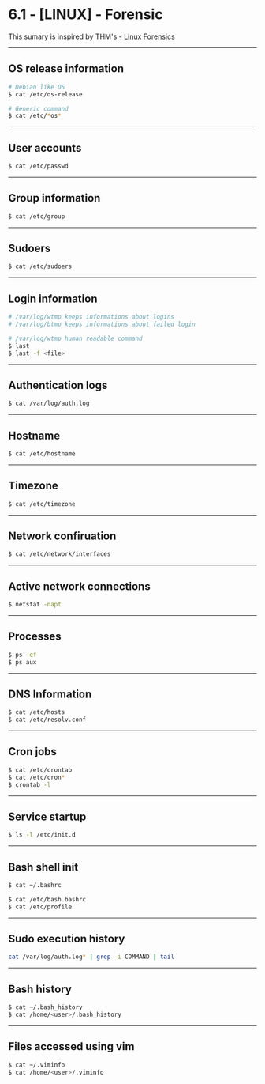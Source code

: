 # 6.1 - [LINUX] - Forensic

This sumary is inspired by THM's - [Linux Forensics](https://tryhackme.com/room/linuxforensics)

---

## OS release information

```bash
# Debian like OS
$ cat /etc/os-release

# Generic command
$ cat /etc/*os*
```

---

## User accounts

```bash
$ cat /etc/passwd
```

---

## Group information

```bash
$ cat /etc/group
```

---

## Sudoers

```bash
$ cat /etc/sudoers
```

---

## Login information

```bash
# /var/log/wtmp keeps informations about logins
# /var/log/btmp keeps informations about failed login

# /var/log/wtmp human readable command
$ last
$ last -f <file>
```

---

## Authentication logs

```bash
$ cat /var/log/auth.log
```

---

## Hostname

```bash
$ cat /etc/hostname
```

---

## Timezone

```bash
$ cat /etc/timezone
```

---

## Network confiruation

```bash
$ cat /etc/network/interfaces
```

---

## Active network connections

```bash
$ netstat -napt
```

---

## Processes

```bash
$ ps -ef
$ ps aux
```

---

## DNS Information

```bash
$ cat /etc/hosts
$ cat /etc/resolv.conf
```

---

## Cron jobs

```bash
$ cat /etc/crontab
$ cat /etc/cron*
$ crontab -l
```

---

## Service startup

```bash
$ ls -l /etc/init.d
```

---

## Bash shell init

```bash
$ cat ~/.bashrc

$ cat /etc/bash.bashrc
$ cat /etc/profile
```

---

## Sudo execution history

```bash
cat /var/log/auth.log* | grep -i COMMAND | tail
```

--- 

## Bash history

```bash
$ cat ~/.bash_history
$ cat /home/<user>/.bash_history
```
---

## Files accessed using vim 

```bash
$ cat ~/.viminfo
$ cat /home/<user>/.viminfo
```
